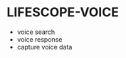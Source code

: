 # LIFESCOPE-VOICE
- voice search
- voice response
- capture voice data
<!--stackedit_data:
eyJoaXN0b3J5IjpbMTY0NzE2Njg4N119
-->